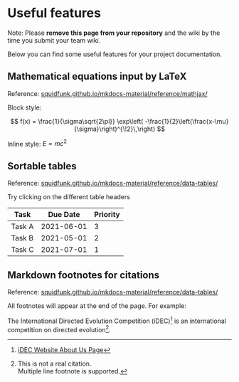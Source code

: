 # Useful features

Note: Please **remove this page from your repository** and the wiki by the time you submit your team wiki.

Below you can find some useful features for your project documentation.

## Mathematical equations input by LaTeX

Reference: [squidfunk.github.io/mkdocs-material/reference/mathjax/](https://squidfunk.github.io/mkdocs-material/reference/mathjax/)

Block style:

$$
f(x) = \frac{1}{\sigma\sqrt{2\pi}}
  \exp\left( -\frac{1}{2}\left(\frac{x-\mu}{\sigma}\right)^{\!2}\,\right)
$$

Inline style: $E=mc^2$

## Sortable tables

Reference: [squidfunk.github.io/mkdocs-material/reference/data-tables/](https://squidfunk.github.io/mkdocs-material/reference/data-tables/)

Try clicking on the different table headers

| Task   | Due Date   | Priority |
| ------ | ---------- | -------- |
| Task A | 2021-06-01 | 3        |
| Task B | 2021-05-01 | 2        |
| Task C | 2021-07-01 | 1        |

## Markdown footnotes for citations

Reference: [squidfunk.github.io/mkdocs-material/reference/data-tables/](https://squidfunk.github.io/mkdocs-material/reference/footnotes/)

All footnotes will appear at the end of the page. For example:

The International Directed Evolution Competition (iDEC)[^1] is an international competition on directed evolution[^2].

[^1]: [iDEC Website About Us Page](https://idec.io/pages/about_us.html)
[^2]:
    This is not a real citation.  
    Multiple line footnote is supported.
